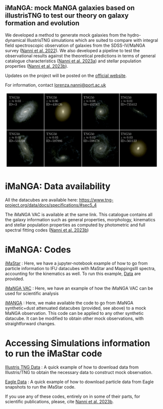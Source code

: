 ## iMaNGA: mock MaNGA galaxies based on illustrisTNG to test our theory on galaxy formation and evolution
We developed a method to generate mock galaxies from the hydro-dynamical IllustrisTNG simulations which are suited to compare
with integral field spectroscopic observation of galaxies from the SDSS-IV/MaNGA survey ([Nanni et al. 2022](https://www.google.com/search?q=imanga+mnras&oq=imanga+mnras&aqs=chrome.0.69i59j69i61j69i65j69i60j69i61.1736j1j7&sourceid=chrome&ie=UTF-8)). We also developed a pipeline to test the observational results against the theoretical predictions in terms of general catalogue characteristics ([Nanni et al. 2023a](https://academic.oup.com/mnras/article/522/4/5479/7150712)) and stellar population properties ([Nanni et al. 2023b](https://arxiv.org/abs/2309.14257)).


Updates on the project will be posted on the [official website](http://www.icg.port.ac.uk/imanga/).

For information, contact lorenza.nanni@port.ac.uk

![alt text](posterimage-1-e1669227442722.png)



# iMaNGA: Data availability 
All the datacubes are available here: https://www.tng-project.org/data/docs/specifications/#sec5_4

The iMaNGA VAC is available at the same link. This catalogue contains all the galaxy information such as general properties, morphology, kinematics and  stellar population properties as computed by photometric and full spectral fitting codes ([Nanni et al. 2023b](https://arxiv.org/abs/2309.14257))

# iMaNGA: Codes

[iMaStar](https://github.com/lonanni/iMaNGA/blob/main/iMaStar_Example.ipynb) : Here, we have a jupyter-notebook example of how to go from particle information to IFU datacubes with MaStar and MappingsIII spectra, accounting for the kinematics as well. To run this example, [Data](https://github.com/lonanni/iMaNGA/tree/main/Data/snap96gal3) are provided.

[iMaNGA VAC](https://github.com/lonanni/iMaNGA/blob/main/iMaNGA_VAC_Example.ipynb) : Here, we have an example of how the iMaNGA VAC can be used for scientific analysis 


[iMANGA](https://github.com/lonanni/iMaNGA/blob/main/iMANGA_mockMaNGAdatacubes.ipynb) : Here, we make available the code to go from iMaNGA synthetic+dust attenuated datacubes (provided, see above) to a mock MaNGA observation.  This code can be applied to any other synthetic datacube. It can be modified to obtain other mock observations, with straightforward changes.

# Accessing Simulations information to run the iMaStar code 
[Illustris TNG Data](https://github.com/lonanni/iMaNGA/blob/main/TNG50_GalaxyFiles.ipynb) : A quick example of how to download data from Illustris/TNG to obtain the necessary data to construct mock observation.

[Eagle Data](https://github.com/lonanni/iMaNGA/blob/main/EAGLE.ipynb) : A quick example of how to download particle data from Eagle snapshots to run the iMaStar code.


If you use any of these codes, entirely on in some of their parts, for scientific publications, please, cite [Nanni et al. 2023b](https://arxiv.org/abs/2309.14257).






